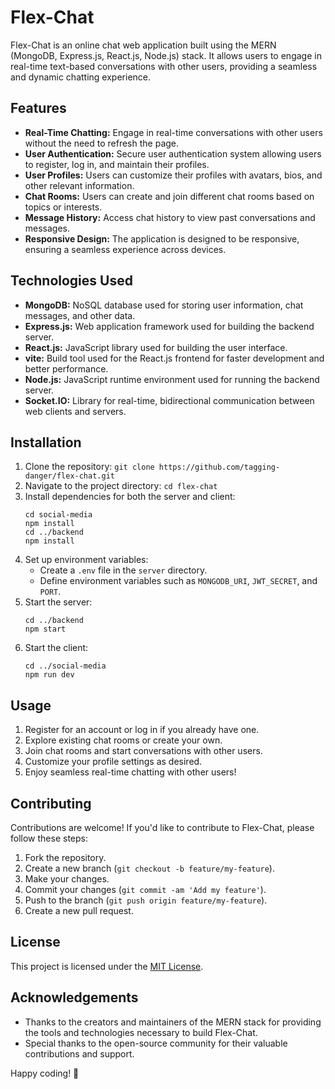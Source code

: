 # Flex-Chat

Flex-Chat is an online chat web application built using the MERN (MongoDB, Express.js, React.js, Node.js) stack. It allows users to engage in real-time text-based conversations with other users, providing a seamless and dynamic chatting experience.

## Features

- **Real-Time Chatting:** Engage in real-time conversations with other users without the need to refresh the page.
- **User Authentication:** Secure user authentication system allowing users to register, log in, and maintain their profiles.
- **User Profiles:** Users can customize their profiles with avatars, bios, and other relevant information.
- **Chat Rooms:** Users can create and join different chat rooms based on topics or interests.
- **Message History:** Access chat history to view past conversations and messages.
- **Responsive Design:** The application is designed to be responsive, ensuring a seamless experience across devices.

## Technologies Used

- **MongoDB:** NoSQL database used for storing user information, chat messages, and other data.
- **Express.js:** Web application framework used for building the backend server.
- **React.js:** JavaScript library used for building the user interface.
- **vite:** Build tool used for the React.js frontend for faster development and better performance.
- **Node.js:** JavaScript runtime environment used for running the backend server.
- **Socket.IO:** Library for real-time, bidirectional communication between web clients and servers.

## Installation

1. Clone the repository: `git clone https://github.com/tagging-danger/flex-chat.git`
2. Navigate to the project directory: `cd flex-chat`
3. Install dependencies for both the server and client:
   ```
   cd social-media
   npm install
   cd ../backend
   npm install
   ```
4. Set up environment variables:
   - Create a `.env` file in the `server` directory.
   - Define environment variables such as `MONGODB_URI`, `JWT_SECRET`, and `PORT`.
5. Start the server:
   ```
   cd ../backend
   npm start
   ```
6. Start the client:
   ```
   cd ../social-media
   npm run dev
   ```

## Usage

1. Register for an account or log in if you already have one.
2. Explore existing chat rooms or create your own.
3. Join chat rooms and start conversations with other users.
4. Customize your profile settings as desired.
5. Enjoy seamless real-time chatting with other users!

## Contributing

Contributions are welcome! If you'd like to contribute to Flex-Chat, please follow these steps:

1. Fork the repository.
2. Create a new branch (`git checkout -b feature/my-feature`).
3. Make your changes.
4. Commit your changes (`git commit -am 'Add my feature'`).
5. Push to the branch (`git push origin feature/my-feature`).
6. Create a new pull request.

## License

This project is licensed under the [MIT License](LICENSE).

## Acknowledgements

- Thanks to the creators and maintainers of the MERN stack for providing the tools and technologies necessary to build Flex-Chat.
- Special thanks to the open-source community for their valuable contributions and support.

 Happy coding! 🚀
